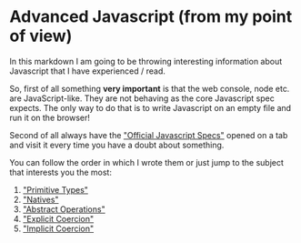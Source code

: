 # Advanced Javascript (from my point of view)

In this markdown I am going to be throwing interesting information about Javascript that I have experienced / read.

So, first of all something __very important__ is that the web console, node etc. are JavaScript-like. They are not behaving as the core Javascript spec expects. The only way to do that is to write Javascript on an empty file and run it on the browser!

Second of all always have the ["Official Javascript Specs"](http://www.ecma-international.org/ecma-262/5.1/) opened on a tab and visit it every time you have a doubt about something.

You can follow the order in which I wrote them or just jump to the subject that interests you the most:

1. ["Primitive Types"](primitive-types.md)
2. ["Natives"](natives.md)
3. ["Abstract Operations"](abstract-operations.md)
4. ["Explicit Coercion"](explicit-coercion.md)
5. ["Implicit Coercion"](implicit-coercion.md)
